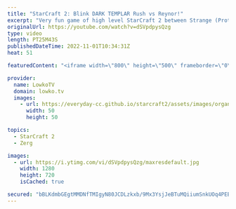 ```yaml
---
title: "StarCraft 2: Blink DARK TEMPLAR Rush vs Reynor!"
excerpt: "Very fun game of high level StarCraft 2 between Strange (Protoss) and Reynor (Zerg). In this game Strange decides to do a Blink Dark Templar (Shadow Stride) rush versus one of the best Zerg players on the planet.  Support my work on Patreon: https://www.patreon.com/lowkotv Become a YouTube member: https://lowko.tv/join"
originalUrl: https://youtube.com/watch?v=dSVpdpysQzg
type: video
length: PT25M43S
publishedDateTime: 2022-11-01T10:34:31Z
heat: 51

featuredContent: "<iframe width=\"800\" height=\"500\" frameborder=\"0\" src=\"https://www.youtube.com/embed/dSVpdpysQzg\" allow=\"accelerometer; autoplay; encrypted-media; gyroscope; picture-in-picture\" allowfullscreen></iframe>"

provider:
  name: LowkoTV
  domain: lowko.tv
  images:
    - url: https://everyday-cc.github.io/starcraft2/assets/images/organizations/lowko.tv-50x50.jpg
      width: 50
      height: 50

topics:
  - StarCraft 2
  - Zerg

images:
  - url: https://i.ytimg.com/vi/dSVpdpysQzg/maxresdefault.jpg
    width: 1280
    height: 720
    isCached: true

secured: "bBLKdmbGEgtMMDNfTMIgyN80JCDLzkxb/9Mx3YsjJeBTuMQiiumSnkUOq4PEBltlhzh9FgUROLLeXHc5bVQVaeHDB+KbJoiwDZVRVAIWPxjbofU3ohee13aSiR1F8IPJB+Mpy88iUa2nbKkuqsho/If2R47mVSlh5AjWp8uVy/HVHArBEszvP0eva+eAnEsqbomliVV/1Npy07GaxSTAzzZYXv4hywG7MovIDUNeiuZBimW4giUSnyPkbFT7zeOU/l2IopXgTZ4Z/Dv8xQ+uzJWq0NnjmuHhAOR/gB3GVx3sAibUNlRn7krUCRo+j4yQmTKa+LZQsMcSrZ7rl59k5ZZOFiqwAKvhJxBNcCXSPOhdwKoz+/BwIfuwLbWPgi31E4MGGwGwnovLnLMHiqtq1KrQ3L9OQDDYe5E9TJHYMWA=;beKqlMIP2wunQoGLvitJOg=="
---
```


